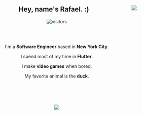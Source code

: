 <div align="center">
<a href="https://twitter.com/remsaka" ><img align="right" src="https://user-images.githubusercontent.com/7101404/154205263-b4d23e06-5232-405c-8d7e-123fc0181b92.png"></img></a>

## Hey, name's Rafael. :)

![visitors](https://visitor-badge-reloaded.herokuapp.com/badge?page_id=rafaelcolladojr.rafaelcolladojr&color=00cf00)

</br>

</br>

I'm a **Software Engineer** based in **New York City**.


I spend most of my time in **Flutter**.


I make **video games** when bored.


My favorite animal is the **duck**.

</br>
</br>
</br>
</br>

<div align="center">
<img src="https://user-images.githubusercontent.com/7101404/154202000-86d49901-a42e-4025-b5ce-75c2b5da3e7c.png"></img>
</div>
</div>
